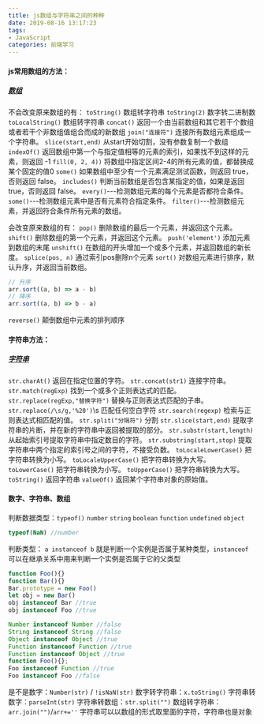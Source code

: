 ```yaml
---
title: js数组与字符串之间的种种
date: 2019-08-16 13:17:23
tags: 
- JavaScript
categories: 前端学习
---
```

#### js常用数组的方法：
##### [数组](https://developer.mozilla.org/zh-CN/docs/Web/JavaScript/Reference/Global_Objects/Array)
不会改变原来数组的有：
`toString()` 数组转字符串
`toString(2)` 数字转二进制数
`toLocalString()` 数组转字符串
`concat()` 返回一个由当前数组和其它若干个数组或者若干个非数组值组合而成的新数组
`join("连接符")` 连接所有数组元素组成一个字符串。
`slice(start,end)` 从start开始切割，没有参数复制一个数组
`indexOf()` 返回数组中第一个与指定值相等的元素的索引，如果找不到这样的元素，则返回 -1
`fill(0, 2, 4))` 将数组中指定区间2-4的所有元素的值，都替换成某个固定的值0
`some()` 如果数组中至少有一个元素满足测试函数，则返回 true，否则返回 false。
`includes()` 判断当前数组是否包含某指定的值，如果是返回 true，否则返回 false。
`every()`---检测数组元素的每个元素是否都符合条件。
`some()`---检测数组元素中是否有元素符合指定条件。
`filter()`---检测数组元素，并返回符合条件所有元素的数组。

<!-- more -->

会改变原来数组的有：
`pop()` 删除数组的最后一个元素，并返回这个元素。
`shift()` 删除数组的第一个元素，并返回这个元素。
`push('element')` 添加元素到数组的末尾
`unshift()` 在数组的开头增加一个或多个元素，并返回数组的新长度。
`splice(pos, n)` 通过索引pos删除n个元素
`sort()` 对数组元素进行排序，默认升序，并返回当前数组。
``` js
// 升序
arr.sort((a, b) => a - b)
// 降序
arr.sort((a, b) => b - a)
```
`reverse()` 颠倒数组中元素的排列顺序

#### 字符串方法：
##### [字符串](https://www.w3school.com.cn/js/js_obj_string.asp)
`str.charAt()`	返回在指定位置的字符。
`str.concat(str1)`	连接字符串。
`str.match(regExp)`	找到一个或多个正则表达式的匹配。
`str.replace(regExp,"替换字符")`	替换与正则表达式匹配的子串。
`str.replace(/\s/g,'%20')`\s 匹配任何空白字符
`str.search(regexp)` 	检索与正则表达式相匹配的值。
`str.split("分隔符")` 分割
`str.slice(start,end)`	提取字符串的片断，并在新的字符串中返回被提取的部分。
`str.substr(start,length)`	从起始索引号提取字符串中指定数目的字符。
`str.substring(start,stop)`	提取字符串中两个指定的索引号之间的字符，不接受负数。
`toLocaleLowerCase()`	把字符串转换为小写。
`toLocaleUpperCase()`	把字符串转换为大写。
`toLowerCase()`	把字符串转换为小写。
`toUpperCase()`	把字符串转换为大写。
`toString()`   返回字符串
`valueOf()`	返回某个字符串对象的原始值。

#### 数字、字符串、数组
判断数据类型：`typeof()` `number` `string` `boolean` `function` `undefined`  `object`
``` js
typeof(NaN) //number
```
判断类型： `a instanceof b` 就是判断一个实例是否属于某种类型，`instanceof` 可以在继承关系中用来判断一个实例是否属于它的父类型
``` js
function Foo(){}
function Bar(){}
Bar.prototype = new Foo()
let obj = new Bar()
obj instanceof Bar //true
obj instanceof Foo //true

Number instanceof Number //false
String instanceof String //false
Object instanceof Object //true
Function instanceof Function //true
Function instanceof Object //true
function Foo(){};
Foo instanceof Function //true
Foo instanceof Foo //false
```
是不是数字：`Number(str)` / `!isNaN(str)`
数字转字符串：`x.toString()`
字符串转数字：`parseInt(str)`
字符串转数组：`str.split("")`
数组转字符串：`arr.join("")`/`arr+=''`
字符串可以以数组的形式取里面的字符，字符串也是对象

